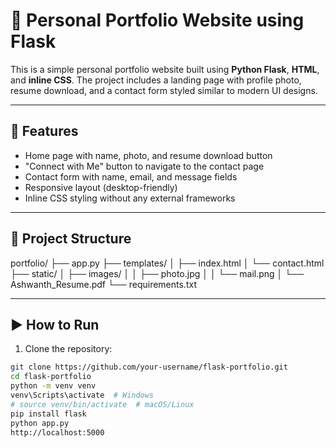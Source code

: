 # 💼 Personal Portfolio Website using Flask

This is a simple personal portfolio website built using **Python Flask**, **HTML**, and **inline CSS**. The project includes a landing page with profile photo, resume download, and a contact form styled similar to modern UI designs.

---

## 📄 Features

- Home page with name, photo, and resume download button
- "Connect with Me" button to navigate to the contact page
- Contact form with name, email, and message fields
- Responsive layout (desktop-friendly)
- Inline CSS styling without any external frameworks

---

## 📁 Project Structure
portfolio/
├── app.py
├── templates/
│ ├── index.html
│ └── contact.html
├── static/
│ ├── images/
│ │ ├── photo.jpg
│ │ └── mail.png
│ └── Ashwanth_Resume.pdf
└── requirements.txt



---

## ▶️ How to Run

1. Clone the repository:
```bash
git clone https://github.com/your-username/flask-portfolio.git
cd flask-portfolio
python -m venv venv
venv\Scripts\activate  # Windows
# source venv/bin/activate  # macOS/Linux
pip install flask
python app.py
http://localhost:5000


